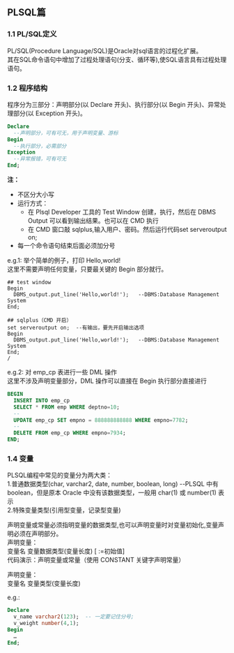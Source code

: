 ## PLSQL篇
### 1.1 PL/SQL定义
PL/SQL(Procedure Language/SQL)是Oracle对sql语言的过程化扩展。  
其在SQL命令语句中增加了过程处理语句(分支、循环等),使SQL语言具有过程处理语句。  

### 1.2 程序结构  
程序分为三部分：声明部分(以 Declare 开头)、执行部分(以 Begin 开头)、异常处理部分(以 Exception 开头)。      
```sql
Declare  
  --声明部分，可有可无，用于声明变量、游标  
Begin  
  --执行部分，必需部分   
Exception  
  --异常报错，可有可无  
End;  
```  
**注：**  
- 不区分大小写  
- 运行方式：
    - 在 Plsql Developer 工具的 Test Window 创建，执行，然后在 DBMS Output 可以看到输出结果。也可以在 CMD 执行  
    - 在 CMD 窗口敲 sqlplus,输入用户、密码。然后运行代码set serveroutput on;  
- 每一个命令语句结束后面必须加分号  

e.g.1: 举个简单的例子，打印 Hello,world!  
这里不需要声明任何变量，只要最关键的 Begin 部分就行。    
```
## test window
Begin
  DBMS_output.put_line('Hello,world!');   --DBMS:Database Management System
End;
```
```
## sqlplus（CMD 开启）
set serveroutput on;  --有输出，要先开启输出选项
Begin
  DBMS_output.put_line('Hello,world!');   --DBMS:Database Management System
End;
/
```

e.g.2: 对 emp_cp 表进行一些 DML 操作  
这里不涉及声明变量部分，DML 操作可以直接在 Begin 执行部分直接进行  
```sql
BEGIN
  INSERT INTO emp_cp
  SELECT * FROM emp WHERE deptno=10;
  --
  UPDATE emp_cp SET empno = 888888888888 WHERE empno=7782;
  --
  DELETE FROM emp_cp WHERE empno=7934;
END;
```

### 1.4 变量
PLSQL编程中常见的变量分为两大类：      
1.普通数据类型(char, varchar2, date, number, boolean, long)  --PLSQL 中有 boolean，但是原本 Oracle 中没有该数据类型，一般用 char(1) 或 number(1) 表示    
2.特殊变量类型(引用型变量，记录型变量)    

声明变量或常量必须指明变量的数据类型,也可以声明变量时对变量初始化,变量声明必须在声明部分。  
声明变量：  
变量名 变量数据类型(变量长度) [ :=初始值]  
	代码演示：声明变量或常量（使用 CONSTANT 关键字声明常量）

声明变量：    
变量名 变量类型(变量长度)  

e.g.:  
```sql
Declare
  v_name varchar2(123);  -- 一定要记住分号;
  v_weight number(4,1);
Begin
  …
End;
```





